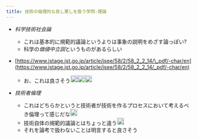 ```yaml
---
title: 技術の倫理的な良し悪しを扱う学問-理論
---
```


* *科学技術社会論*
  
  * これは基本的に規範的議論というよりは事象の説明をめざす論っぽい?
  * 科学の*価値中立説*というものがあるらしい
* [https://www.jstage.jst.go.jp/article/jsee/58/2/58_2_2_14/\_pdf/-char/en](https://www.jstage.jst.go.jp/article/jsee/58/2/58_2_2_14/_pdf/-char/en)
  
  * お、これは良さそう<img src='https://scrapbox.io/api/pages/blu3mo-public/blu3mo/icon' alt='blu3mo.icon' height="19.5"/><img src='https://scrapbox.io/api/pages/blu3mo-public/blu3mo/icon' alt='blu3mo.icon' height="19.5"/><img src='https://scrapbox.io/api/pages/blu3mo-public/blu3mo/icon' alt='blu3mo.icon' height="19.5"/>
* *技術者倫理*
  
  * これはどちらかというと技術者が技術を作るプロセスにおいて考えるべき倫理って感じだな<img src='https://scrapbox.io/api/pages/blu3mo-public/blu3mo/icon' alt='blu3mo.icon' height="19.5"/>
  * 技術自体の規範的議論とはちょっと違う<img src='https://scrapbox.io/api/pages/blu3mo-public/blu3mo/icon' alt='blu3mo.icon' height="19.5"/>
  * それを論考で扱わないことは明言すると良さそう
